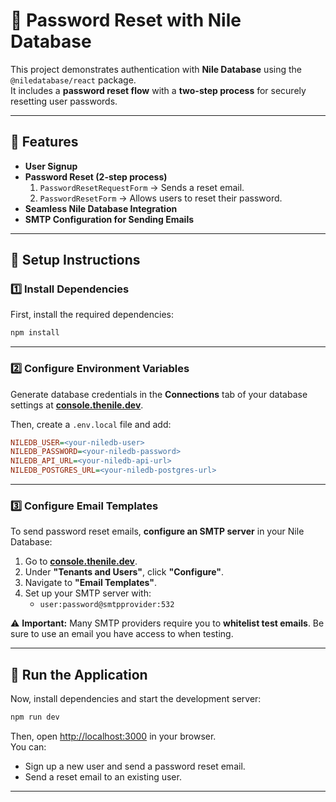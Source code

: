 # 🔐 Password Reset with Nile Database

This project demonstrates authentication with **Nile Database** using the `@niledatabase/react` package.  
It includes a **password reset flow** with a **two-step process** for securely resetting user passwords.

---

## 🚀 Features

- **User Signup**
- **Password Reset (2-step process)**
  1. `PasswordResetRequestForm` → Sends a reset email.
  2. `PasswordResetForm` → Allows users to reset their password.
- **Seamless Nile Database Integration**
- **SMTP Configuration for Sending Emails**

---

## 🔧 Setup Instructions

### 1️⃣ Install Dependencies

First, install the required dependencies:

```sh
npm install
```

---

### 2️⃣ Configure Environment Variables

Generate database credentials in the **Connections** tab of your database settings at **[console.thenile.dev](https://console.thenile.dev)**.

Then, create a `.env.local` file and add:

```ini
NILEDB_USER=<your-niledb-user>
NILEDB_PASSWORD=<your-niledb-password>
NILEDB_API_URL=<your-niledb-api-url>
NILEDB_POSTGRES_URL=<your-niledb-postgres-url>
```

---

### 3️⃣ Configure Email Templates

To send password reset emails, **configure an SMTP server** in your Nile Database:

1. Go to **[console.thenile.dev](https://console.thenile.dev)**.
2. Under **"Tenants and Users"**, click **"Configure"**.
3. Navigate to **"Email Templates"**.
4. Set up your SMTP server with:
   - `user:password@smtpprovider:532`

⚠️ **Important:** Many SMTP providers require you to **whitelist test emails**. Be sure to use an email you have access to when testing.

---

## 🏃 Run the Application

Now, install dependencies and start the development server:

```sh
npm run dev
```

Then, open [http://localhost:3000](http://localhost:3000) in your browser.  
You can:

- Sign up a new user and send a password reset email.
- Send a reset email to an existing user.

---
